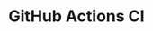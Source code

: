 # GitHub Actions CI










































































































































































































































































































































































































































































































































































































































